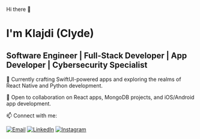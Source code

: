 Hi there 👋
<h1> I'm Klajdi (Clyde) </h1>

## Software Engineer | Full-Stack Developer | App Developer | Cybersecurity Specialist

🔭 Currently crafting SwiftUI-powered apps and exploring the realms of React Native and Python development.

👯 Open to collaboration on React apps, MongoDB projects, and iOS/Android app development.

📫 Connect with me:

[![Email](https://img.icons8.com/fluent/48/000000/gmail.png)](mailto:klajdi.gashi@student.uni-pr.edu)
[![LinkedIn](https://img.icons8.com/fluent/48/000000/linkedin.png)](https://www.linkedin.com/in/klajdi-gashi-34145622a/)
[![Instagram](https://img.icons8.com/fluent/48/000000/instagram-new.png)](https://www.instagram.com/klxjdii/)



